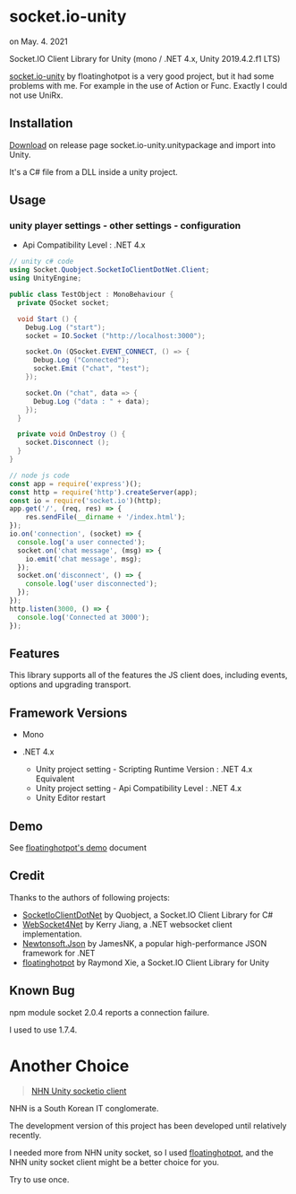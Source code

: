 
# socket.io-unity

on May. 4. 2021

Socket.IO Client Library for Unity (mono / .NET 4.x, Unity 2019.4.2.f1 LTS)

[socket.io-unity](https://github.com/floatinghotpot/socket.io-unity) by floatinghotpot is a very good project, but it had some problems with me. For example in the use of Action or Func. Exactly I could not use UniRx.


## Installation

[Download](https://github.com/Rocher0724/socket.io-unity/releases) on release page socket.io-unity.unitypackage and import into Unity.

It's a C# file from a DLL inside a unity project.

## Usage

### unity player settings - other settings - configuration

* Api Compatibility Level : .NET 4.x




```cs
// unity c# code
using Socket.Quobject.SocketIoClientDotNet.Client;
using UnityEngine;

public class TestObject : MonoBehaviour {
  private QSocket socket;

  void Start () {
    Debug.Log ("start");
    socket = IO.Socket ("http://localhost:3000");

    socket.On (QSocket.EVENT_CONNECT, () => {
      Debug.Log ("Connected");
      socket.Emit ("chat", "test");
    });

    socket.On ("chat", data => {
      Debug.Log ("data : " + data);
    });
  }

  private void OnDestroy () {
    socket.Disconnect ();
  }
}
```



```javascript
// node js code
const app = require('express')();
const http = require('http').createServer(app);
const io = require('socket.io')(http);
app.get('/', (req, res) => {
    res.sendFile(__dirname + '/index.html');
});
io.on('connection', (socket) => {
  console.log('a user connected');
  socket.on('chat message', (msg) => {
    io.emit('chat message', msg);
  });
  socket.on('disconnect', () => {
    console.log('user disconnected');
  });
});
http.listen(3000, () => {
  console.log('Connected at 3000');
});

```



## Features

This library supports all of the features the JS client does, including events, options and upgrading transport.

## Framework Versions

- Mono

- .NET 4.x
    - Unity project setting - Scripting Runtime Version : .NET 4.x Equivalent
    - Unity project setting - Api Compatibility Level : .NET 4.x
    - Unity Editor restart

## Demo

See [floatinghotpot's demo](https://github.com/floatinghotpot/socket.io-unity#demo) document


## Credit

Thanks to the authors of following projects:

* [SocketIoClientDotNet](https://github.com/Quobject/SocketIoClientDotNet) by Quobject, a Socket.IO Client Library for C#
* [WebSocket4Net](https://github.com/kerryjiang/WebSocket4Net) by Kerry Jiang, a .NET websocket client implementation.
* [Newtonsoft.Json](https://github.com/JamesNK/Newtonsoft.Json) by JamesNK, a popular high-performance JSON framework for .NET
* [floatinghotpot](https://github.com/floatinghotpot/socket.io-unity) by Raymond Xie, a Socket.IO Client Library for Unity


## Known Bug

npm module socket 2.0.4 reports a connection failure.

I used to use 1.7.4.


# Another Choice 

> [NHN Unity socketio client](https://github.com/nhn/socket.io-client-unity3d)  

NHN is a South Korean IT conglomerate.

The development version of this project has been developed until relatively recently.

I needed more from NHN unity socket, so I used [floatinghotpot](https://github.com/floatinghotpot/socket.io-unity), and the NHN unity socket client might be a better choice for you.

Try to use once.


